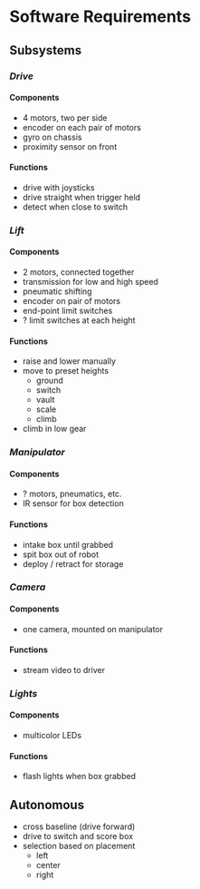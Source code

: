 # Software Requirements

## Subsystems

### *Drive*

#### Components
* 4 motors, two per side 
* encoder on each pair of motors
* gyro on chassis
* proximity sensor on front

#### Functions
* drive with joysticks
* drive straight when trigger held
* detect when close to switch

### *Lift*

#### Components

* 2 motors, connected together
* transmission for low and high speed
* pneumatic shifting
* encoder on pair of motors
* end-point limit switches
* ? limit switches at each height

#### Functions
* raise and lower manually
* move to preset heights
	* ground
	* switch
	* vault
	* scale
	* climb
* climb in low gear

### *Manipulator*

#### Components
* ? motors, pneumatics, etc.
* IR sensor for box detection

#### Functions
* intake box until grabbed
* spit box out of robot
* deploy / retract for storage

### *Camera*

#### Components
* one camera, mounted on manipulator

#### Functions
* stream video to driver

### *Lights*

#### Components
* multicolor LEDs

#### Functions
* flash lights when box grabbed

## Autonomous

* cross baseline (drive forward)
* drive to switch and score box
* selection based on placement
	* left
	* center
	* right